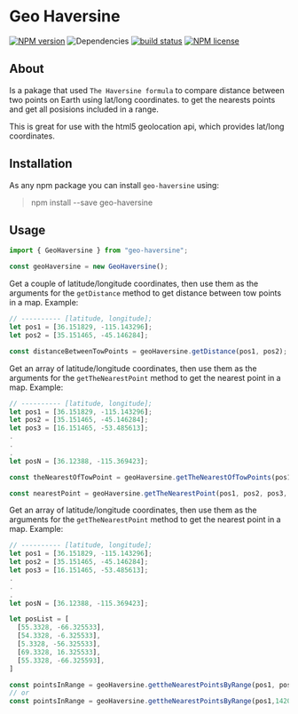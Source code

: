 # Geo Haversine

[![NPM version](https://img.shields.io/npm/v/geo-haversine.svg)](https://www.npmjs.com/package/geo-haversine) ![Dependencies](https://img.shields.io/david/sebastiansandqvist/geo-haversine.svg) [![build status](http://img.shields.io/travis/sebastiansandqvist/geo-haversine.svg)](https://travis-ci.org/sebastiansandqvist/geo-haversine) [![NPM license](https://img.shields.io/npm/l/geo-haversine.svg)](https://www.npmjs.com/package/geo-haversine)

## About

Is a pakage that used `The Haversine formula` to compare distance between two points on Earth using lat/long coordinates. to get the nearests points and get all posisions included in a range.

This is great for use with the html5 geolocation api, which provides lat/long coordinates.

## Installation

As any npm package you can install `geo-haversine` using:

> npm install --save geo-haversine

## Usage

```javascript
import { GeoHaversine } from "geo-haversine";

const geoHaversine = new GeoHaversine();
```

Get a couple of latitude/longitude coordinates, then use them as the arguments for the `getDistance` method to get distance between tow points in a map. Example:

```javascript
// ---------- [latitude, longitude];
let pos1 = [36.151829, -115.143296];
let pos2 = [35.151465, -45.146284];

const distanceBetweenTowPoints = geoHaversine.getDistance(pos1, pos2);
```

Get an array of latitude/longitude coordinates, then use them as the arguments for the `getTheNearestPoint` method to get the nearest point in a map. Example:

```javascript
// ---------- [latitude, longitude];
let pos1 = [36.151829, -115.143296];
let pos2 = [35.151465, -45.146284];
let pos3 = [16.151465, -53.485613];
.
.
.
let posN = [36.12388, -115.369423];

const theNearestOfTowPoint = geoHaversine.getTheNearestOfTowPoints(pos1,pos2,pos3);

const nearestPoint = geoHaversine.getTheNearestPoint(pos1, pos2, pos3,..., posN);

```

Get an array of latitude/longitude coordinates, then use them as the arguments for the `getTheNearestPoint` method to get the nearest point in a map. Example:

```javascript
// ---------- [latitude, longitude];
let pos1 = [36.151829, -115.143296];
let pos2 = [35.151465, -45.146284];
let pos3 = [16.151465, -53.485613];
.
.
.
let posN = [36.12388, -115.369423];

let posList = [
  [55.3328, -66.325533],
  [54.3328, -6.325533],
  [5.3328, -56.325533],
  [69.3328, 16.325533],
  [55.3328, -66.325593],
]

const pointsInRange = geoHaversine.gettheNearestPointsByRange(pos1, pos2, pos3,..., posN);
// or
const pointsInRange = geoHaversine.gettheNearestPointsByRange(pos1,14205359, ...posList);

```
